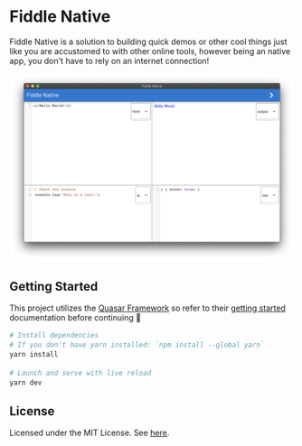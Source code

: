 # Fiddle Native

Fiddle Native is a solution to building quick demos or other cool things just like you are accustomed to with other online tools, however being an native app, you don't have to rely on an internet connection!

<p align="center">
  <img alt="Fiddle Native in action" src="./fiddle-native-demo.png" width=750px>
</p>

## Getting Started

This project utilizes the [Quasar Framework](https://quasar-framework.org/) so refer to their [getting started](https://quasar-framework.org/guide/) documentation before continuing 🙂

```bash
# Install dependencies
# If you don't have yarn installed: `npm install --global yarn`
yarn install

# Launch and serve with live reload
yarn dev
```

## License

Licensed under the MIT License. See [here](https://github.com/CameronAdams777/fiddle-native/blob/master/LICENSE.txt).
